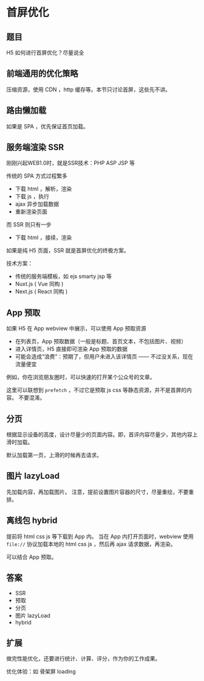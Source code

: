 # 首屏优化

## 题目

H5 如何进行首屏优化？尽量说全

## 前端通用的优化策略

压缩资源，使用 CDN ，http 缓存等。本节只讨论首屏，这些先不讲。

## 路由懒加载

如果是 SPA ，优先保证首页加载。

## 服务端渲染 SSR

刚刚兴起WEB1.0时，就是SSR技术：PHP ASP JSP 等

传统的 SPA 方式过程繁多

- 下载 html ，解析，渲染
- 下载 js ，执行
- ajax 异步加载数据
- 重新渲染页面

而 SSR 则只有一步
- 下载 html ，接续，渲染

如果是纯 H5 页面，SSR 就是首屏优化的终极方案。

技术方案：
- 传统的服务端模板，如 ejs smarty jsp 等
- Nuxt.js ( Vue 同构 )
- Next.js ( React 同构 )

## App 预取

如果 H5 在 App webview 中展示，可以使用 App 预取资源
- 在列表页，App 预取数据（一般是标题、首页文本，不包括图片、视频）
- 进入详情页，H5 直接即可渲染 App 预取的数据
- 可能会造成“浪费”：预期了，但用户未进入该详情页 —— 不过没关系，现在流量便宜

例如，你在浏览朋友圈时，可以快速的打开某个公众号的文章。

这里可以联想到 `prefetch` ，不过它是预取 js css 等静态资源，并不是首屏的内容。
不要混淆。

## 分页

根据显示设备的高度，设计尽量少的页面内容。即，首评内容尽量少，其他内容上滑时加载。

默认加载第一页，上滑的时候再去请求。

## 图片 lazyLoad

先加载内容，再加载图片。
注意，提前设置图片容器的尺寸，尽量重绘，不要重排。

## 离线包 hybrid

提前将 html css js 等下载到 App 内。
当在 App 内打开页面时，webview 使用 `file://` 协议加载本地的 html css js ，然后再 ajax 请求数据，再渲染。

可以结合 App 预取。

## 答案

- SSR
- 预取
- 分页
- 图片 lazyLoad
- hybrid

## 扩展

做完性能优化，还要进行统计、计算、评分，作为你的工作成果。

优化体验：如 骨架屏 loading
